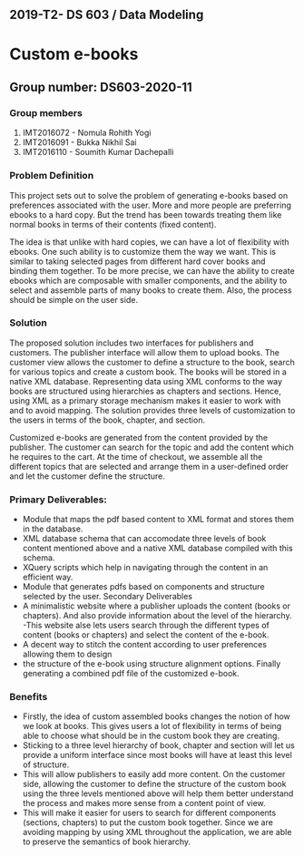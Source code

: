  
## 2019-T2- DS 603 / Data Modeling 
 
# Custom e-books 
## Group number: DS603-2020-11 

### Group members 

1. IMT2016072 - Nomula Rohith Yogi 
2. IMT2016091 - Bukka Nikhil Sai 
3. IMT2016110 - Soumith Kumar Dachepalli  


### Problem Definition  

This project sets out to solve the problem of generating e-books based on preferences associated with the user. More and more people are preferring ebooks to a hard copy. But the trend has been towards treating them like normal books in terms of their contents (fixed content). 

The idea is that unlike with hard copies, we can have a lot of flexibility with ebooks. One such ability is to customize them the way we want. This is similar to taking selected pages from different hard cover books and binding them together. To be more precise, we can have the ability to create ebooks which are composable with smaller components, and the ability to select and assemble parts of many books to create them. Also, the process should be simple on the 
user side. 


### Solution  

The proposed solution includes two interfaces for publishers and customers. The publisher interface will allow them to upload books. The customer view allows the customer to define a structure to the book, search for various topics and create a custom book.  The books will be stored in a native XML database. Representing data using XML conforms to the way books are structured using hierarchies as chapters and sections. Hence, using XML as a primary storage mechanism makes it easier to work with and to avoid mapping. The solution provides three levels of customization to the users in terms of the book, chapter, and section. 

Customized e-books are generated from the content provided by the publisher. The customer can search for the topic and add the content which he requires to the cart. At the time of checkout, we assemble all the different topics that are selected and arrange them in a user-defined order and let the customer define the structure.  
 
  

### Primary Deliverables: 
- Module that maps the pdf based content to XML format and stores them in the database. 
- XML database schema that can accomodate three levels of book content mentioned above and a native XML database compiled with this schema. 
- XQuery scripts which help in navigating through the content in an efficient way. 
- Module that generates pdfs based on components and structure selected by the user. Secondary Deliverables 
- A minimalistic website where a publisher uploads the content (books or chapters). And also provide information about the level of the hierarchy.  
-This website alse lets users search through the different types of content (books or chapters) and select the content of the e-book.  
- A decent way to stitch the content according to user preferences allowing them to design  
- the structure of the e-book using structure alignment options. Finally generating a combined pdf file of the customized e-book. 
 

### Benefits  

- Firstly, the idea of custom assembled books changes the notion of how we look at books. This gives users a lot of flexibility in terms of being able to choose what should be in the custom book they are creating. 
- Sticking to a three level hierarchy of book, chapter and section will let us provide a uniform interface since most books will have at least this level of structure. 
- This will allow publishers to easily add more content. On the customer side, allowing the customer to define the structure of the custom book using the three levels mentioned above will help them better understand the process and makes more sense from a content point of view. 
- This will make it easier for users to search for different components (sections, chapters) to put the custom book together. Since we are avoiding mapping by using XML throughout the application, we are able to preserve the semantics of book hierarchy.  
